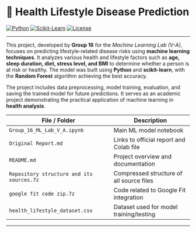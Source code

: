# 🧠 Health Lifestyle Disease Prediction  

[![Python](https://img.shields.io/badge/Python-3.8+-blue.svg)]()
[![Scikit-Learn](https://img.shields.io/badge/ScikitLearn-ML-orange.svg)]()
[![License](https://img.shields.io/badge/License-Academic-lightgrey.svg)]()

---

This project, developed by **Group 16** for the *Machine Learning Lab (V-A)*, focuses on predicting lifestyle-related disease risks using **machine learning techniques**. It analyzes various health and lifestyle factors such as **age, sleep duration, diet, stress level, and BMI** to determine whether a person is at risk or healthy. The model was built using **Python** and **scikit-learn**, with the **Random Forest** algorithm achieving the best accuracy.  

The project includes data preprocessing, model training, evaluation, and saving the trained model for future predictions. It serves as an academic project demonstrating the practical application of machine learning in **health analysis**.  


| File / Folder | Description |
|----------------|-------------|
| `Group_16_ML_Lab_V_A.ipynb` | Main ML model notebook |
| `Original Report.md` | Links to official report and Colab file |
| `README.md` | Project overview and documentation |
| `Repository structure and its sources.7z` | Compressed structure of all source files |
| `google fit code zip.7z` | Code related to Google Fit integration |
| `health_lifestyle_dataset.csv` | Dataset used for model training/testing |

---
